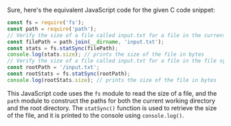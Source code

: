 Sure, here's the equivalent JavaScript code for the given C code snippet:
```javascript
const fs = require('fs');
const path = require('path');
// Verify the size of a file called input.txt for a file in the current working directory
const filePath = path.join(__dirname, 'input.txt');
const stats = fs.statSync(filePath);
console.log(stats.size); // prints the size of the file in bytes
// Verify the size of a file called input.txt for a file in the file system root
const rootPath = '/input.txt';
const rootStats = fs.statSync(rootPath);
console.log(rootStats.size); // prints the size of the file in bytes
```
This JavaScript code uses the `fs` module to read the size of a file, and the `path` module to construct the paths for both the current working directory and the root directory. The `statSync()` function is used to retrieve the size of the file, and it is printed to the console using `console.log()`.

